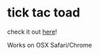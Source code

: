 # tick tac toad

check it out <a href="https://hhjiang.io/tick-tackles-toad">here</a>!

Works on OSX Safari/Chrome
